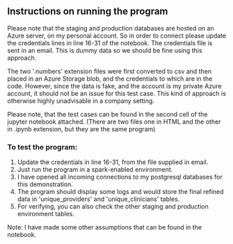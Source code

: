 ## Instructions on running the program

Please note that the staging and production databases are hosted on an Azure server, on my personal account. So in order to connect please update the credentials lines in line 16-31 of the notebook. The credentials file is sent in an email. This is dummy data so we should be fine using this approach.

The two '.numbers' extension files were first converted to csv and then placed in an Azure Storage blob, and the credentials to which are in the code. However, since the data is fake, and the account is my private Azure account, it should not be an issue for this test case. This kind of approach is otherwise highly unadvisable in a company setting.

Please note, that the test cases can be found in the second cell of the jupyter notebook attached. (There are two files one in HTML and the other in .ipynb extension, but they are the same program)

### To test the program:

1. Update the credentials in line 16-31, from the file supplied in email.
2. Just run the program in a spark-enabled environment.
3. I have opened all incoming connections to my postgresql databases for this demonstration.
4. The program should display some logs and would store the final refined data in 'unique_providers' and 'unique_clinicians' tables.
5. For verifying, you can also check the other staging and production environment tables.

Note: I have made some other assumptions that can be found in the notebook.
